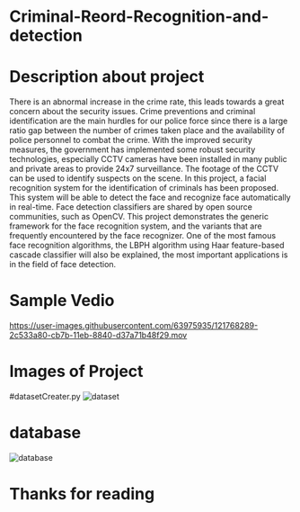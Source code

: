 # Criminal-Reord-Recognition-and-detection

# Description about project

There is an abnormal increase in the crime rate, this leads towards a great concern about the security issues. Crime preventions and criminal identification are the main hurdles for our police force since there is a large ratio gap between the number of crimes taken place and the availability of police personnel to combat the crime. With the improved security measures, the government has implemented some robust security technologies, especially CCTV cameras have been installed in many public and private areas to provide 24x7 surveillance. The footage of the CCTV can be used to identify suspects on the scene. In this project, a facial recognition system for the identification of criminals has been proposed. This system will be able to detect the face and recognize face automatically in real-time. Face detection classifiers are shared by open source communities, such as OpenCV. This project demonstrates the generic framework for the face recognition system, and the variants that are frequently encountered by the face recognizer. One of the most famous face recognition algorithms, the LBPH algorithm using Haar feature-based cascade classifier will also be explained, the most important applications is in the field of face detection.

# Sample Vedio


https://user-images.githubusercontent.com/63975935/121768289-2c533a80-cb7b-11eb-8840-d37a71b48f29.mov

# Images of Project
  
#datasetCreater.py
![dataset](https://user-images.githubusercontent.com/63975935/121768438-d3d06d00-cb7b-11eb-97f4-0df2aeb26d44.jpg)
# database 
![database](https://user-images.githubusercontent.com/63975935/121768465-f95d7680-cb7b-11eb-988d-b32ceca5464f.JPG)

# Thanks for reading
